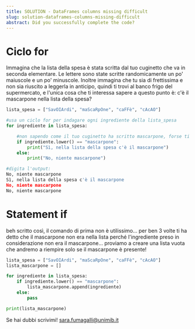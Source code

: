 ```yaml
---
title: SOLUTION - DataFrames columns missing difficult
slug: solution-dataframes-columns-missing-difficult
abstract: Did you successfully complete the code?
---
```


# Ciclo for

Immagina che la lista della spesa è stata scritta dal tuo cuginetto che va in seconda elementare. Le lettere sono state scritte randomicamente un po' maiuscole e un po' minuscole. Inoltre immagina che tu sia di frettissima e non sia riuscito a leggerla in anticipo, quindi ti trovi al banco frigo del supermercato, e l'unica cosa che ti interessa sapere a questo punto è: c'è il mascarpone nella lista della spesa?

```python
lista_spesa = ["SavOIArdi", "maScaRpOne", "caFFè", "cAcAO"]

#usa un ciclo for per indagare ogni ingrediente della lista_spesa
for ingrediente in lista_spesa:

    #non sapendo come il tuo cuginetto ha scritto mascarpone, forse ti conviene trasformare ogni ingrediente in minuscolo, no?
    if ingrediente.lower() == "mascarpone":
        print("Sì, nella lista della spesa c'è il mascarpone")
    else:
        print("No, niente mascarpone")

#digita l'output:
No, niente mascarpone
Sì, nella lista della spesa c'è il mascarpone
No, niente mascarpone
No, niente mascarpone
```

# Statement if

beh scritto così, il comando di prima non è utilissimo... per ben 3 volte ti ha detto che il mascarpone non era nella lista perché l'ingrediente preso in considerazione non era il mascarpone... proviamo a creare una lista vuota che andremo a riempire solo se il mascarpone è presente!

```python
lista_spesa = ["SavOIArdi", "maScaRpOne", "caFFè", "cAcAO"]
lista_mascarpone = []

for ingrediente in lista_spesa:
    if ingrediente.lower() == "mascarpone":
        lista_mascarpone.append(ingrediente)
    else:
        pass

print(lista_mascarpone)
```

Se hai dubbi scrivimi! [sara.fumagalli@unimib.it](mailto:sara.fumagalli@unimib.it)
